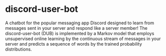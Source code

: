 # discord-user-bot

A chatbot for the popular messaging app Discord designed to learn from messages sent in your server
and respond like a server member! The discord-user-bot (DUB) is implemented by a Markov model that
employs unsupervised online learning by the continuous stream of messages in your server and
predicts a sequence of words by the trained probability distributions.
